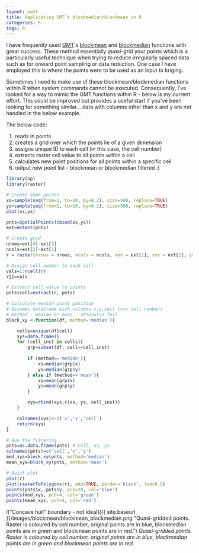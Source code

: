 ```yaml
---
layout: post
title: Replicating GMT's blockmedian/blockmean in R
categories: R
tags: R 
---
```


I have frequently used [GMT](https://www.soest.hawaii.edu/gmt/)'s [blockmean](http://gmt.soest.hawaii.edu/doc/latest/blockmean.html) and [blockmedian](http://gmt.soest.hawaii.edu/doc/5.3.2/blockmedian.html) functions with great success. These method essentially *quasi-grid* your points which is a particularly useful technique when trying to reduce irregularly spaced data such as for onward point sampling or data reduction. One case I have employed this is where the points were to be used as an input to kriging.

Sometimes I need to make use of these blockmean/blockmedian functions within R when system commands cannot be executed. Consequently, I've looked for a way to mimic the GMT functions within R - below is my current effort. This could be improved but provides a useful start if you've been looking for something similar... data with columns other than x and y are not handled in the below example.

The below code:

1. reads in points
2. creates a grid over which the points lie of a given dimension
3. assigns unique ID to each cell (in this case, the cell number)
4. extracts raster cell value to all points within a cell
5. calculates new point positions for all points within a specific cell
6. output new point list - blockmean or blockmedian filtered :)

```R
library(sp)
library(raster)

# Create some points
xs=sample(seq(from=1, to=20, by=0.2), size=500, replace=TRUE)
ys=sample(seq(from=1, to=20, by=0.2), size=500, replace=TRUE)
plot(xs,ys)

pnts=SpatialPoints(cbind(xs,ys))
ext=extent(pnts)

# Create grid
nrows=ext[4]-ext[3]
ncols=ext[2]-ext[1]
r = raster(nrows = nrows, ncols = ncols, xmn = ext[1], xmx = ext[2], ymn = ext[3], ymx = ext[4])

# Assign cell number to each cell
vals=1:ncell(r)
r[]=vals

# Extract cell value to points
pnts$cell=extract(r, pnts)

# Calculate median point position
# Assumes dataframe with columns x,y,cell (<<< cell number)
# method - median or mean - otherwise fail
block_xy <-function(df, method='median'){

	cells=unique(df$cell)
	xys=data.frame()
	for (cell_inst in cells){
		grp=subset(df, cell==cell_inst)
		
		if (method=='median'){	
			xs=median(grp$x)
			ys=median(grp$y)
		} else if (method=='mean'){	
			xs=mean(grp$x)
			ys=mean(grp$y)
		}

		xys=rbind(xys,c(xs, ys, cell_inst))
	}

	colnames(xys)<-c('x','y','cell')
	return(xys)
}

# Run the filtering
pnts=as.data.frame(pnts) # cell, xs, ys
colnames(pnts)=c('cell','x','y')
med_xys=block_xy(pnts, method='median')
mean_xys=block_xy(pnts, method='mean')

# Quick plot
plot(r)
plot(rasterToPolygons(r), add=TRUE, border='black', lwd=0.5)
points(pnts$x, pnts$y, pch=20, col='blue')
points(med_xys, pch=4, col='green')
points(mean_xys, pch=4, col='red')
```

!["Concave hull" boundary - not ideal]({{ site.baseurl }}/images/blockmean/blockmean_blockmedian.png "Quasi-gridded points. Raster is coloured by cell number, original points are in blue, blockmedian points are in green and blockmean points are in red.")
*Quasi-gridded points. Raster is coloured by cell number, original points are in blue, blockmedian points are in green and blockmean points are in red.*
